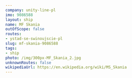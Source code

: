 ```yaml
---
company: unity-line-pl
imo: 9086588
layout: ship
name: MF Skania
outOfScope: false
routes:
- ystad-se-swinoujscie-pl
slug: mf-skania-9086588
tags:
- ship
photo: /img/300px-MF_Skania_2.jpg
unknownRoutes: false
wikipediaUrl: https://en.wikipedia.org/wiki/MS_Skania
---
```

